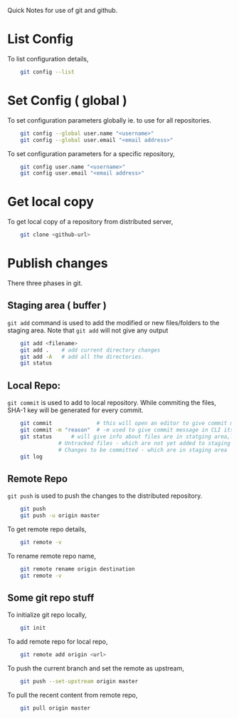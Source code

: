 Quick Notes for use of git and github.

# List Config
To list configuration details,
```bash
	git config --list
```

# Set Config ( global ) 
To set configuration parameters globally ie. to use for all repositories.
```bash
	git config --global user.name "<username>"
	git config --global user.email "<email address>"
```
To set configuration parameters for a specific repository,
```bash
	git config user.name "<username>"
	git config user.email "<email address>"
```

# Get local copy
To get local copy of a repository from distributed server, 
```bash
	git clone <github-url>
```

# Publish changes

There three phases in git.

## Staging area ( buffer )
`git add` command is used to add the modified or new files/folders to the staging area. Note that `git add` will not give any output
```bash
	git add <filename>
	git add .    # add current directory changes
	git add -A   # add all the directories. 
	git status
```

## Local Repo:
 `git commit` is used to add to local repository. While commiting the files, SHA-1 key will be generated for every commit.
```bash
	git commit  			# this will open an editor to give commit message
	git commit -m "reason"	# -m used to give commit message in CLI itself
	git status		# will give info about files are in statging area,local repo, remote repo
				# Untracked files - which are not yet added to staging
				# Changes to be committed - which are in staging area
	git log
```

## Remote Repo
`git push` is used to push the changes to the distributed repository.
```bash
	git push 
	git push -u origin master
```

To get remote repo details,
```bash
	git remote -v
```

To rename remote repo name,
```bash
	git remote rename origin destination
	git remote -v
```

## Some git repo stuff
To initialize git repo locally,
```bash
	git init 
```
To add remote repo for local repo,
```bash
	git remote add origin <url>
```
To push the current branch and set the remote as upstream,
```bash
	git push --set-upstream origin master
```
To pull the recent content from remote repo,
```bash
	git pull origin master
```